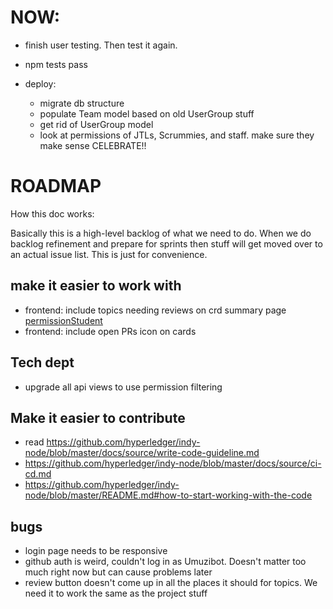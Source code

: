 # NOW:

- finish user testing. Then test it again.
- npm tests pass

- deploy:
  - migrate db structure
  - populate Team model based on old UserGroup stuff
  - get rid of UserGroup model
  - look at permissions of JTLs, Scrummies, and staff. make sure they make sense
    CELEBRATE!!

# ROADMAP

How this doc works:

Basically this is a high-level backlog of what we need to do. When we do backlog refinement and prepare for sprints then stuff will get moved over to an actual issue list. This is just for convenience.

## make it easier to work with

- frontend: include topics needing reviews on crd summary page [permissionStudent](http://localhost:3000/teams/1/card_summary)
- frontend: include open PRs icon on cards

## Tech dept

- upgrade all api views to use permission filtering

## Make it easier to contribute

- read https://github.com/hyperledger/indy-node/blob/master/docs/source/write-code-guideline.md
- https://github.com/hyperledger/indy-node/blob/master/docs/source/ci-cd.md
- https://github.com/hyperledger/indy-node/blob/master/README.md#how-to-start-working-with-the-code

## bugs

- login page needs to be responsive
- github auth is weird, couldn't log in as Umuzibot. Doesn't matter too much right now but can cause problems later
- review button doesn't come up in all the places it should for topics. We need it to work the same as the project stuff
